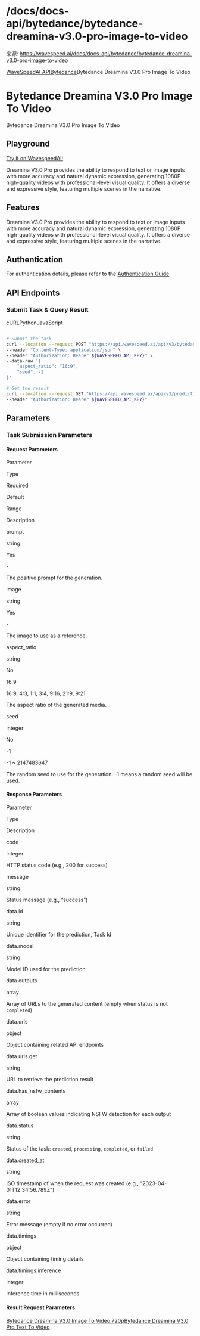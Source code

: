 # /docs/docs-api/bytedance/bytedance-dreamina-v3.0-pro-image-to-video

来源: https://wavespeed.ai/docs/docs-api/bytedance/bytedance-dreamina-v3.0-pro-image-to-video

[WaveSpeedAI API](/docs/docs-api/webhooks "WaveSpeedAI API")[Bytedance](/docs/docs-api/bytedance/bytedance-avatar-omni-human "Bytedance")Bytedance Dreamina V3.0 Pro Image To Video

# Bytedance Dreamina V3.0 Pro Image To Video

Bytedance Dreamina V3.0 Pro Image To Video

## Playground[](#playground)

[Try it on WavespeedAI!](https://wavespeed.ai/models/bytedance/dreamina-v3.0-pro/image-to-video)

Dreamina V3.0 Pro provides the ability to respond to text or image inputs with more accuracy and natural dynamic expression, generating 1080P high-quality videos with professional-level visual quality. It offers a diverse and expressive style, featuring multiple scenes in the narrative.

## Features[](#features)

Dreamina V3.0 Pro provides the ability to respond to text or image inputs with more accuracy and natural dynamic expression, generating 1080P high-quality videos with professional-level visual quality. It offers a diverse and expressive style, featuring multiple scenes in the narrative.

## Authentication[](#authentication)

For authentication details, please refer to the [Authentication Guide](/docs/docs-authentication).

## API Endpoints[](#api-endpoints)

### Submit Task & Query Result[](#submit-task--query-result)

cURLPythonJavaScript

```bash

# Submit the task
curl --location --request POST "https://api.wavespeed.ai/api/v3/bytedance/dreamina-v3.0-pro/image-to-video" \
--header "Content-Type: application/json" \
--header "Authorization: Bearer ${WAVESPEED_API_KEY}" \
--data-raw '{
    "aspect_ratio": "16:9",
    "seed": -1
}'

# Get the result
curl --location --request GET "https://api.wavespeed.ai/api/v3/predictions/${requestId}/result" \
--header "Authorization: Bearer ${WAVESPEED_API_KEY}"
```

## Parameters[](#parameters)

### Task Submission Parameters[](#task-submission-parameters)

#### Request Parameters[](#request-parameters)

Parameter

Type

Required

Default

Range

Description

prompt

string

Yes

\-

The positive prompt for the generation.

image

string

Yes

\-

The image to use as a reference.

aspect\_ratio

string

No

16:9

16:9, 4:3, 1:1, 3:4, 9:16, 21:9, 9:21

The aspect ratio of the generated media.

seed

integer

No

\-1

\-1 ~ 2147483647

The random seed to use for the generation. -1 means a random seed will be used.

#### Response Parameters[](#response-parameters)

Parameter

Type

Description

code

integer

HTTP status code (e.g., 200 for success)

message

string

Status message (e.g., “success”)

data.id

string

Unique identifier for the prediction, Task Id

data.model

string

Model ID used for the prediction

data.outputs

array

Array of URLs to the generated content (empty when status is not `completed`)

data.urls

object

Object containing related API endpoints

data.urls.get

string

URL to retrieve the prediction result

data.has\_nsfw\_contents

array

Array of boolean values indicating NSFW detection for each output

data.status

string

Status of the task: `created`, `processing`, `completed`, or `failed`

data.created\_at

string

ISO timestamp of when the request was created (e.g., “2023-04-01T12:34:56.789Z”)

data.error

string

Error message (empty if no error occurred)

data.timings

object

Object containing timing details

data.timings.inference

integer

Inference time in milliseconds

#### Result Request Parameters[](#result-request-parameters)

[Bytedance Dreamina V3.0 Image To Video 720p](/docs/docs-api/bytedance/bytedance-dreamina-v3.0-image-to-video-720p "Bytedance Dreamina V3.0 Image To Video 720p")[Bytedance Dreamina V3.0 Pro Text To Video](/docs/docs-api/bytedance/bytedance-dreamina-v3.0-pro-text-to-video "Bytedance Dreamina V3.0 Pro Text To Video")